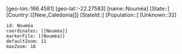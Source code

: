 ﻿---
location: [-22.27583,166.4581]
mapzoom: [7,12] 
mapmarker: city 
type: City
tags:
- geo/City


SpocWebEntityId: 35972
isDeleted: false
confidential: public

---
[geo-lon::166.4581]
[geo-lat::-22.27583]
[name::Nouméa]
[State::]
[Country::[[New_Caledonia]]]
[StateId::]
[Population::]
[Unknown::32]


```leaflet
id: Nouméa
coordinates: [[Nouméa]]
markerFile: [[Nouméa]]
defaultZoom: 11 
maxZoom: 18
```
